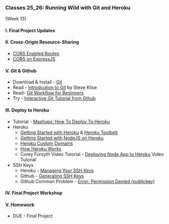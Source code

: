 ### Classes 25_26: Running Wild with Git and Heroku
(Week 13)

#### I. Final Project Updates

#### II. Cross-Origin Resource-Sharing
* [CORS Enabled Routes](http://enable-cors.org/server.html)
* [CORS on ExpressJS](http://enable-cors.org/server_expressjs.html)

#### V. Git & Github
* Download & Install - [Git](http://git-scm.com/downloads)
* Read - [Introdcution to Git](http://sklise.com/2012/09/22/introduction-to-git/) by Steve Klise
* Read- [Git Workflow for Beginners](http://sklise.com/2012/10/07/git-workflow-beginner/)
* Try - [Interactive Git Tutorial from Gthub](http://try.github.io/levels/1/challenges/1)

#### III. Deploy to Heroku
* Tutorial - [Mashups: How To Deploy To Heroku](https://github.com/craigprotzel/Mashups/blob/master/__HELP/How_To/Heroku_Node_Deploy/README.md)
* Heroku
	* [Getting Started with Heroku](https://devcenter.heroku.com/articles/quickstart) & [Heroku Toolbelt](https://toolbelt.heroku.com/)
	* [Getting Started with NodeJS on Heroku](https://devcenter.heroku.com/articles/getting-started-with-nodejs#introduction)
	* [Heroku Custom Domains](https://devcenter.heroku.com/articles/custom-domains)
	* [How Heroku Works](https://devcenter.heroku.com/articles/how-heroku-works)
	* Corey Forsyth Video Tutorial - [Deploying Node App to Heroku](https://vimeo.com/91210794) Video Tutorial
* SSH Keys
	* Heroku - [Managing Your SSH Keys](https://devcenter.heroku.com/articles/keys)
	* Github - [Generating SSH Keys](https://help.github.com/articles/generating-ssh-keys)
	* Github Common Problem - [Error: Permission Denied (publickey)](https://help.github.com/articles/error-permission-denied-publickey)

#### IV. Final Project Workshop

#### V. Homework
* DUE - Final Project